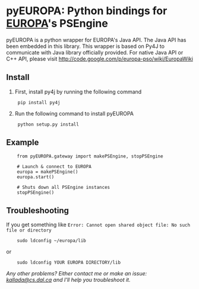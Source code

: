 pyEUROPA: Python bindings for [EUROPA](http://code.google.com/p/europa-pso/)'s PSEngine
========

pyEUROPA is a python wrapper for EUROPA's Java API. The Java API has been embedded in this library.
This wrapper is based on Py4J to communicate with Java library officially provided. 
For native Java API or C++ API, please visit http://code.google.com/p/europa-pso/wiki/EuropaWiki


Install
-------------

1. First, install py4j by running the following command

        pip install py4j

2. Run the following command to install pyEUROPA

        python setup.py install

Example
-------------

        from pyEUROPA.gateway import makePSEngine, stopPSEngine

        # Launch & connect to EUROPA
        europa = makePSEngine()
        europa.start()

        # Shuts down all PSEngine instances
        stopPSEngine()


Troubleshooting
-------------

If you get something like `Error: Cannot open shared object file: No such file or directory`

        sudo ldconfig ~/europa/lib
        
or 

        sudo ldconfig YOUR EUROPA DIRECTORY/lib

*Any other problems? Either contact me or make an issue: kallada@cs.dal.ca and I'll help you troubleshoot it.*
